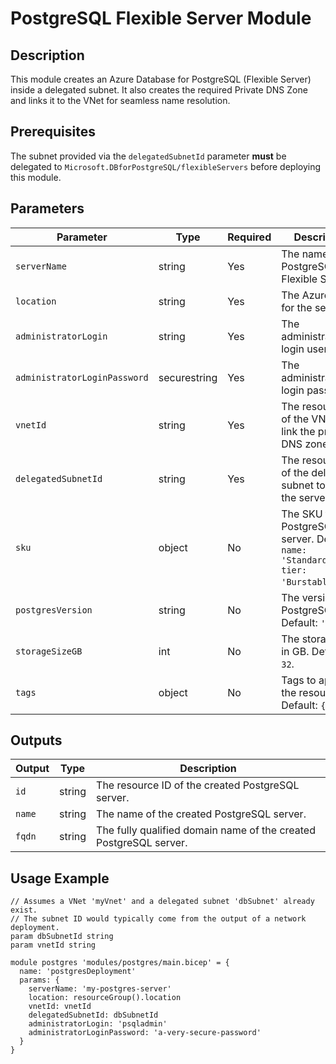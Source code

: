 # PostgreSQL Flexible Server Module

## Description
This module creates an Azure Database for PostgreSQL (Flexible Server) inside a delegated subnet. It also creates the required Private DNS Zone and links it to the VNet for seamless name resolution.

## Prerequisites
The subnet provided via the `delegatedSubnetId` parameter **must** be delegated to `Microsoft.DBforPostgreSQL/flexibleServers` before deploying this module.

## Parameters
| Parameter | Type | Required | Description |
|---|---|---|---|
| `serverName` | string | Yes | The name of the PostgreSQL Flexible Server. |
| `location` | string | Yes | The Azure region for the server. |
| `administratorLogin` | string | Yes | The administrator login username. |
| `administratorLoginPassword` | securestring | Yes | The administrator login password. |
| `vnetId` | string | Yes | The resource ID of the VNet to link the private DNS zone to. |
| `delegatedSubnetId` | string | Yes | The resource ID of the delegated subnet to deploy the server into. |
| `sku` | object | No | The SKU for the PostgreSQL server. Default: `{ name: 'Standard_B1ms', tier: 'Burstable' }`. |
| `postgresVersion` | string | No | The version of PostgreSQL. Default: `'14'`. |
| `storageSizeGB` | int | No | The storage size in GB. Default: `32`. |
| `tags` | object | No | Tags to apply to the resources. Default: `{}`. |

## Outputs
| Output | Type | Description |
|---|---|---|
| `id` | string | The resource ID of the created PostgreSQL server. |
| `name` | string | The name of the created PostgreSQL server. |
| `fqdn` | string | The fully qualified domain name of the created PostgreSQL server. |

## Usage Example
```bicep
// Assumes a VNet 'myVnet' and a delegated subnet 'dbSubnet' already exist.
// The subnet ID would typically come from the output of a network deployment.
param dbSubnetId string
param vnetId string

module postgres 'modules/postgres/main.bicep' = {
  name: 'postgresDeployment'
  params: {
    serverName: 'my-postgres-server'
    location: resourceGroup().location
    vnetId: vnetId
    delegatedSubnetId: dbSubnetId
    administratorLogin: 'psqladmin'
    administratorLoginPassword: 'a-very-secure-password'
  }
}
```
